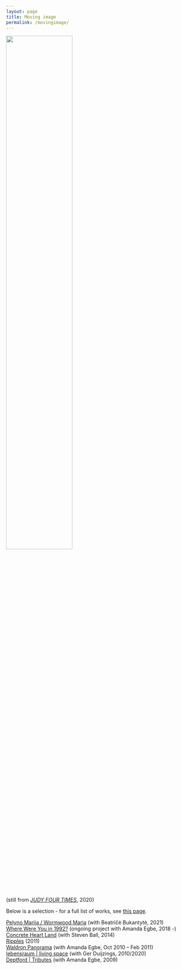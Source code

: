 ```yaml
---
layout: page
title: Moving image
permalink: /movingimage/
---
```


<img src="images/JUDYprofit.jpg" width="60%">  

(still from [_JUDY FOUR TIMES_](https://vimeo.com/419995325/53ce74e295), 2020)
  
Below is a selection - for a full list of works, see [this page](https://rosedetivoli.github.io/all_works/).  

[Pelyno Marija / Wormwood Maria](https://rosedetivoli.github.io/wormwoodmaria/) (with Beatričė Bukantytė, 2021)  
[Where Were You in 1992?](http://1992.maydayrooms.org) (ongoing project with Amanda Egbe, 2018 -)  
[Concrete Heart Land](http://concreteheartland.info) (with Steven Ball, 2014)  
[Ripples](https://rosedetivoli.github.io/april_showers/) (2011)  
[Waldron Panorama](https://rosedetivoli.github.io/waldron/) (with Amanda  Egbe, Oct 2010 – Feb 2011)  
[lebensraum | living space](https://rosedetivoli.github.io/lebensraum/) (with Ger Duijzings, 2010/2020)  
[Deptford | Tributes](https://player.vimeo.com/video/129543067) (with Amanda  Egbe, 2009)  
